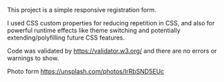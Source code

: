 
This project is a simple responsive registration form. 

I used CSS custom properties for reducing repetition in CSS, and also for powerful runtime effects like theme switching and potentially extending/polyfilling future CSS features.

Code was validated by https://validator.w3.org/ and there are no errors or warnings to show.

Photo form https://unsplash.com/photos/IrRbSND5EUc